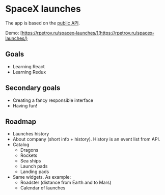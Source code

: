 # SpaceX launches

The app is based on the [public API](https://docs.spacexdata.com/?version=latest).

Demo: [https://rpetrov.ru/spacex-launches/](https://rpetrov.ru/spacex-launches/)

## Goals

- Learning React
- Learning Redux

## Secondary goals

- Creating a fancy responsible interface
- Having fun!

## Roadmap

- Launches history
- About company (short info + history). History is an event list from API.
- Catalog
  - Dragons
  - Rockets
  - Sea ships
  - Launch pads
  - Landing pads
- Same widgets. As example:
  - Roadster (distance from Earth and to Mars)
  - Calendar of launches
